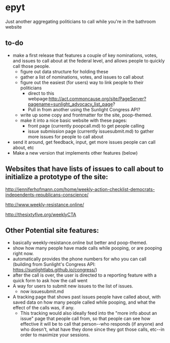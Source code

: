 # epyt
Just another aggregating politicians to call while you're in the bathroom website

## to-do
* make a first release that features a couple of key nominations, votes, and issues to call about at the federal level, and allows people to quickly call those people.
  * figure out data structure for holding these
  * gather a list of nominations, votes, and issues to call about
  * figure out the easiest (for users) way to link people to their politicians
    * direct to this webpage:http://act.commoncause.org/site/PageServer?pagename=sunlight_advocacy_list_page?
    * Pull in from another using the Sunlight Congress API?
  * write up some copy and frontmatter for the site, poop-themed.
  * make it into a nice basic website with these pages:
    * front page (currently poopcall.md) to get people calling
    * issue submission page (currently issuesubmit.md) to gather more issues for people to call about
* send it around, get feedback, input, get more issues people can call about, etc
* Make a new version that implements other features (below)

## Websites that have lists of issues to call about to initialize a prototype of the site:

http://jenniferhofmann.com/home/weekly-action-checklist-democrats-independents-republicans-conscience/

http://www.weekly-resistance.online/

http://thesixtyfive.org/weeklyCTA


## Other Potential site features:
* basically weekly-resistance.online but better and poop-themed.
* show how many people have made calls while pooping, or are pooping right now.
* automatically provides the phone numbers for who you can call (building from Sunlight's Congress API: https://sunlightlabs.github.io/congress/)
* after the call is over, the user is directed to a reporting feature with a quick form to ask how the call went
* A way for users to submit new issues to the list of issues.
  * now issuesubmit.md
* A tracking page that shows past issues people have called about, with saved data on how many people called while pooping, and what the effect of the calls was, if any.
  * This tracking would also ideally feed into the "more info about an issue" page that people call from, so that people can see how effective it will be to call that person--who responds (if anyone) and who doesn't, what have they done since they got those calls, etc--in order to maximize your sessions.

